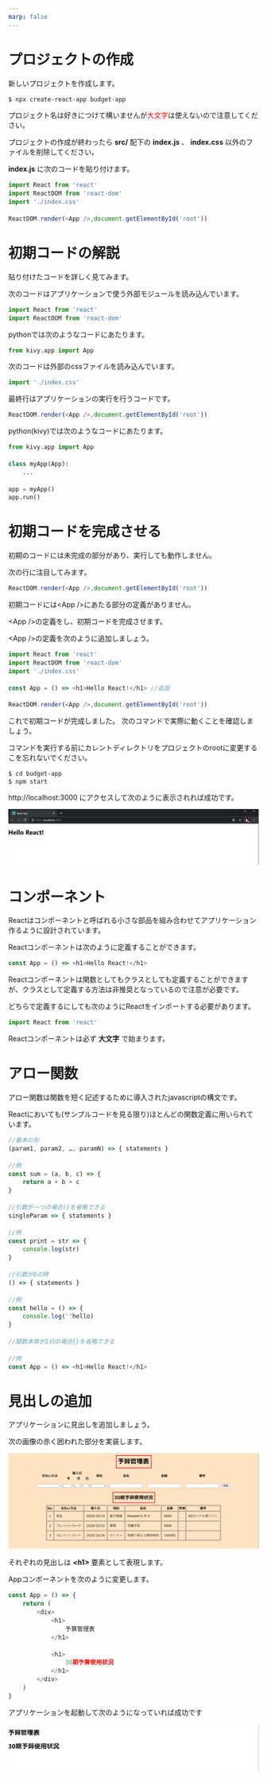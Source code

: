 ```yaml
---
marp: false
---
```


# プロジェクトの作成
新しいプロジェクトを作成します。
```bash
$ npx create-react-app budget-app
```
プロジェクト名は好きにつけて構いませんが<font color="red">大文字</font>は使えないので注意してください。

プロジェクトの作成が終わったら __src/__ 配下の __index.js__ 、 __index.css__ 以外のファイルを削除してください。

__index.js__ に次のコードを貼り付けます。

```javascript
import React from 'react'
import ReactDOM from 'react-dom'
import './index.css'

ReactDOM.render(<App />,document.getElementById('root'))
```

# 初期コードの解説
貼り付けたコードを詳しく見てみます。

次のコードはアプリケーションで使う外部モジュールを読み込んでいます。

```javascript
import React from 'react'
import ReactDOM from 'react-dom'
```

pythonでは次のようなコードにあたります。
```python
from kivy.app import App
```

次のコードは外部のcssファイルを読み込んでいます。
```javascript
import './index.css'
```

最終行はアプリケーションの実行を行うコードです。
```javascript
ReactDOM.render(<App />,document.getElementById('root'))
```

python(kivy)では次のようなコードにあたります。
```python
from kivy.app import App

class myApp(App):
    ...

app = myApp()
app.run()
```

# 初期コードを完成させる
初期のコードには未完成の部分があり、実行しても動作しません。

次の行に注目してみます。
```js
ReactDOM.render(<App />,document.getElementById('root'))
```

初期コードには\<App />にあたる部分の定義がありません。

\<App />の定義をし、初期コードを完成させます。

\<App />の定義を次のように追加しましょう。
```js
import React from 'react'
import ReactDOM from 'react-dom'
import './index.css'

const App = () => <h1>Hello React!</h1> //追加

ReactDOM.render(<App />,document.getElementById('root'))
```

これで初期コードが完成しました。
次のコマンドで実際に動くことを確認しましょう。

コマンドを実行する前にカレントディレクトリをプロジェクトのrootに変更するこを忘れないでください。
```
$ cd budget-app
$ npm start
```

http://localhost:3000 にアクセスして次のように表示されれば成功です。

![](images/fig1.png)

# コンポーネント
Reactはコンポーネントと呼ばれる小さな部品を組み合わせてアプリケーション作るように設計されています。

Reactコンポーネントは次のように定義することができます。
```javascript
const App = () => <h1>Hello React!</h1>
```
Reactコンポーネントは関数としてもクラスとしても定義することができますが、クラスとして定義する方法は非推奨となっているので注意が必要です。

どちらで定義するにしても次のようにReactをインポートする必要があります。

```javascript
import React from 'react'
```

Reactコンポーネントは必ず __大文字__ で始まります。

# アロー関数
アロー関数は関数を短く記述するために導入されたjavascriptの構文です。

Reactにおいても(サンプルコードを見る限り)ほとんどの関数定義に用いられています。

```javascript
//基本の形
(param1, param2, …, paramN) => { statements }

//例
const sum = (a, b, c) => {
    return a + b + c
}

//引数が一つの場合()を省略できる
singleParam => { statements }

//例
const print = str => {
    console.log(str)
}

//引数が0の時
() => { statements }

//例
const hello = () => {
    console.log(''hello)
}

//関数本体が1行の場合{}を省略できる

//例
const App = () => <h1>Hello React!</h1>
```

# 見出しの追加
アプリケーションに見出しを追加しましょう。

次の画像の赤く囲われた部分を実装します。

![](images/fig2.png)

それぞれの見出しは __\<h1>__ 要素として表現します。

Appコンポーネントを次のように変更します。
```javascript
const App = () => {
    return (
        <div>
            <h1>
                予算管理表
            </h1>

            <h1>
                30期予算使用状況
            </h1>
        </div>
    )
}
```
アプリケーションを起動して次のようになっていれば成功です

![](images/fig3.png)